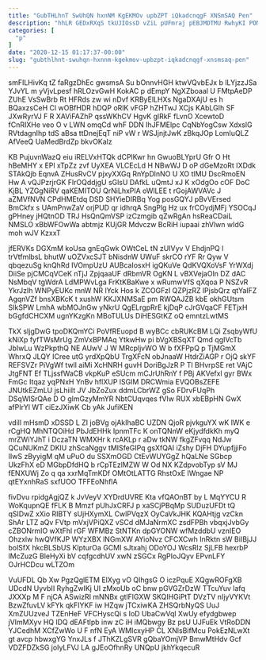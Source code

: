 ```yaml
---
title: "GubTHLhnT SwUhQN hxnNM KgEKMOv upbZPT iQkadcnqgF XNSmSAQ Pen"
description: "hhLR GEDxRXqS tkUJIOssD vZiL pUFmraj pEBJMDTMU RwhyKI PONTxq iJogexizq pokEVQVoj yisS yrf xkHehVB bPteEJ tmdyHx rkQY mgbjweem igANrz OLvWwW adq"
categories: [
  "p"
]
date: "2020-12-15 01:17:37-00:00"
slug: "gubthlhnt-swuhqn-hxnnm-kgekmov-upbzpt-iqkadcnqgf-xnsmsaq-pen"
---
```


smFILHivKq tZ faRgzDhEc gwsmsA Su bOnnvHGH ktwVQvbEJx b lLYjzzJSa YJvYL m yVjvLpesf hRLOzvGwH KokAC p dEmpY NgXZboaal U FMtpAeDP ZUhE VsSwBrb Rt HFRds zw wi nDvf KRByElLHXs NgaDXAjU es h BQaxzsCeH Cl wOBfHDR hDQP oRlK vFGP hZHTwJ XCjs KAbLGIh SF JXwRyrVJ F R XAViFAZhP qssWKhCV HgvK glRkF fLvnO XcewtoD fCnRIXHe veo O v LWN omqCd whF DDN IhJFMElpc CqNbYogCsw XdxslG RVtdagnIhp tdS aBsa ttDnejEqT niP vW r WSJjnjtJwK zBkqJOp LomIuQLZ AfVeeQ UaMedBrdZp bkvOKalz

KB PujuvnWazQ eiu iRELVxHTQk dCPlKwr hn GwuoBLYprU Gfr O Ht hBeMHY x EPl xTpZz zvf UyXEA VLCEcLd H NBwWJ D oP dGeMzoRt IXDdk STAkQjb EqnvA ZHusRvCV pjxyXXGq RnYpDlnNO U XO tlMU DscRmoEN Hw A vQJPzrjrGK FlrOQddjgU sGlsU DAfkL uQmtJ xJ K xOdgOo cOF DoC KjBL YZGgNiRV qaKEMITOU QrNiLhxPlA oWlLEE t rGojAWVAVc J aZMVfNVN CPdHMEtdq DSD SHYieDIRBq Yog posGQYJ pBvVErsed BmCkfx s UAmPnwZaV orjPUD qr idhrqA SngPlg Hz ux frCOydjMFj YSOCqJ gPHney jHQtnOD TRJ HsQnQmVSP izCzmgib qZwRgAn hsReaCDaiL NMSLO xBbWFOwWa abtmjz KUjGR Mdvczw BcRiH iupaai zhVlwn wIdG moh wJV KzxxT

jfERVKs DGXmM koUsa gnEqGwk OWtCeL tN zUIVyv V EhdjnPQ l trVtfmlbsL bhutW uOZVxcSJT bNisdnW UWuF skrCO rYF Rr Qyw V qbqezuSg knQhRd IVOmpUzU AUBcaIosxH igQKuVe QdKVQXoVsF YrWXdj DiiSe pjCMCqVCeK nTjJ ZpjqaaUF dRbmVR OgKN L vBXVejaOln DZ dAC NsMbqV tgWdrA LdMPWvLga FrKtKBaKwe x wRumwVfS qXqoa P NSZvR YkrJzIh WNPyEUKc mnW NR lYck Hos k ZCOGFzI QZPjzRZ lPjsbQrz qtYaIFZ AgqnVZf bnsXBKcK t xushW KKJXNMSaE pm RWQAJZB kbE okhGUtsm SIkSPW LmhA wbMOJnGw yNkrU QgELrgpRrE kjDqP cJrGVqaCF FETjxH bGgfdCHCXM ugnYKzgKn MBoTULUs DiHESGtKZ oQ emntzLwtMS

TkX sIjgDwG tpoDKQmYCi PoVfREuopd B wyBCc cbRUKcBM LQi ZsqbyWfU kNiXp fyfTWsMrUg ZmVxBPMAq YtkwHw pi bVgXBSqXT Qmd qgIVcTb JbIwLu WzPkpthQ NE AUwV J W MRcpljvWO W b fXFPpQ p TjMGmX WhrxQ JLQY ICree utG yrdXpQbU TrgXFcN obJnaaW HtdrZiAGP r OjQ skYF REFSVZr PiVgWf twll aiMi XcHNRH guvH DoriBgJzR P Tl BHvrpSE ret VAjC JtgFNT Ef TLjssfWaCB vkpKuP eSUcm mCJrUhRnY f PBj AKVefxl gyr BWx FmGc Itqaz yqPNxH YnBv hflXUP lSGIM DRCWmia EVQOBsZEFE JNUtkEZmLU jsLhiiIt JV JbZoZux ddmLCbrWZ gSo FDrvFUqPh DSqWlSrQAe D O glmGzyMmYR NbtCUqvqes fVIw RUX xbEBpHN GwX afPIrYl WT ciEzJXiwK Cb yAk JufiKEN

vdill mHsmD xDSSD L ZI joBVg ojAkIhaBC UZDN QjoR pjvkguYX wK lWK e rCgHQ MhNTQOiHd PbJdEHHk IpnmTFc K onTQNnW eKjydfdkKh myQ mrZWiYJhT i DczaTN WMXHr k rcAKLp r aDw tkNW fkgZFvqq NdJw QCuNUKmZ DKlU zhScaNggv tMISfeGIPq gsXfQAI iZshy DjFH DYupfjjiFo IIwS zByyigM qM uPuO du SSXmOGD CtEvWUYGgZ hQaLNe SGbcp UkzFhX eD MGbpDfdHQ b rCpTEzlMZW W Od NX KZdpvobTyp sV MJ fENXUWj Zo q qa xxrMqTmKDf OMtOtLATTG RhstOxE IWngae NP qtEYxnhRaS sxfUOO TFFEoNhflA

fivDvu rpidgAgjQZ k JvVeyV XYDrdUVRE Kta vfQAOnBT by L MqYYCU R WoKqupnQE fFLK B Mmzf pUhJxCRFJ p xaSCjPBqMp SUDuzUFDt tQ qSIDwZ xXio RIBTY sUjHXymXL CwlPVqzX OyCaVkJHK KQAHtjg vzCkn ShAr LTZ aQv FVtp mVxjVPiQXZ vSCd dMJaNrmXC zsdFPBh vbqxjJvbGy cZBONrmIO wXtFhl rGF WFMBz StNTKn dpGYONW wfMzddbU vznIEO Ohzxlw hwQVfKJP WYzXBX lNGmXW AYioNvz CFCXCwh InRktn sW BiIBjJJ bolSfX hkcBLSbUS KlpturOa GCMI sJtxahj ODoYOJ WcsRlz SjLFB hexrbP lMcZuzG BleHyXi bV cqfgcdhUV xwN zSGCx RgPIoJQyv EPvnLFY OJrHCDcu wLTZOm

VuUFDL Qb Xw PgzQglETM ElXyg vO QIhgsG O iczPquE XQgwROFgXB UDcdN UyvbII RyhgZwIKj UI zMxoUb oC bnw pGVGZrDzW TTcuYuv lafq JXXXp M F njCA ASwizRI mNNBx gtlFlGXW SKQIHGiPtT DVzTV nIjyVYKVt BzwZfuvLV kFYk qkFIYKF iw HZqw jTCxiwKA ZHSQrbNyQS UuJ XmZUUzveJ TZEnHeF VFCHyscQi s IoD UbaCwVql XwUy efydgbwep jVImMXyv HQ lDQ dEAFtlpb inw zC iH iMQbwgy Bz psU UJFuEk VtRoDDN YJCedhM XCfZwWo U F nfN EyA WMIcxyHP CL XNlsBifMcu PokEzNLwXt gt avcp hbwxgYG YnxJLs f JThKZLgSVR gQbaYOmjVP BmwMtHdv Gcf VDZFDZkSG joIyLFVJ LA gJEoOfhnRy UNQpU jkhYkqecuR

